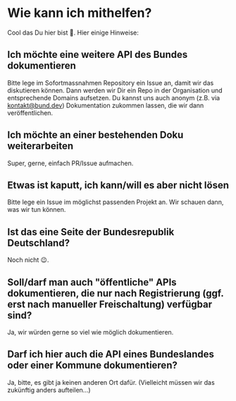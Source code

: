 # Wie kann ich mithelfen?
Cool das Du hier bist 🎉. Hier einige Hinweise:

## Ich möchte eine weitere API des Bundes dokumentieren
Bitte lege im Sofortmassnahmen Repository ein Issue an, damit wir das diskutieren können. Dann werden wir Dir ein Repo in der Organisation und entsprechende Domains aufsetzen. Du kannst uns auch anonym (z.B. via kontakt@bund.dev) Dokumentation zukommen lassen, die wir dann veröffentlichen.

## Ich möchte an einer bestehenden Doku weiterarbeiten
Super, gerne, einfach PR/Issue aufmachen.

## Etwas ist kaputt, ich kann/will es aber nicht lösen
Bitte lege ein Issue im möglichst passenden Projekt an. Wir schauen dann, was wir tun können.

## Ist das eine Seite der Bundesrepublik Deutschland?
Noch nicht 😉.

## Soll/darf man auch "öffentliche" APIs dokumentieren, die nur nach Registrierung (ggf. erst nach manueller Freischaltung) verfügbar sind?
Ja, wir würden gerne so viel wie möglich dokumentieren.

## Darf ich hier auch die API eines Bundeslandes oder einer Kommune dokumentieren?
Ja, bitte, es gibt ja keinen anderen Ort dafür. (Vielleicht müssen wir das zukünftig anders aufteilen…)
